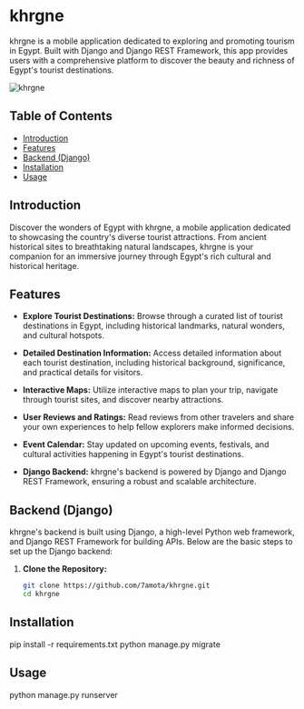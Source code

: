 # khrgne

khrgne is a mobile application dedicated to exploring and promoting tourism in Egypt. Built with Django and Django REST Framework, this app provides users with a comprehensive platform to discover the beauty and richness of Egypt's tourist destinations.

![khrgne](https://github.com/7amota/khrgne/blob/main/kh.jpg?raw=true)

## Table of Contents

- [Introduction](#introduction)
- [Features](#features)
- [Backend (Django)](#backend-django)
- [Installation](#installation)
- [Usage](#usage)


## Introduction

Discover the wonders of Egypt with khrgne, a mobile application dedicated to showcasing the country's diverse tourist attractions. From ancient historical sites to breathtaking natural landscapes, khrgne is your companion for an immersive journey through Egypt's rich cultural and historical heritage.

## Features

- **Explore Tourist Destinations:**
  Browse through a curated list of tourist destinations in Egypt, including historical landmarks, natural wonders, and cultural hotspots.

- **Detailed Destination Information:**
  Access detailed information about each tourist destination, including historical background, significance, and practical details for visitors.

- **Interactive Maps:**
  Utilize interactive maps to plan your trip, navigate through tourist sites, and discover nearby attractions.

- **User Reviews and Ratings:**
  Read reviews from other travelers and share your own experiences to help fellow explorers make informed decisions.

- **Event Calendar:**
  Stay updated on upcoming events, festivals, and cultural activities happening in Egypt's tourist destinations.

- **Django Backend:**
  khrgne's backend is powered by Django and Django REST Framework, ensuring a robust and scalable architecture.

## Backend (Django)

khrgne's backend is built using Django, a high-level Python web framework, and Django REST Framework for building APIs. Below are the basic steps to set up the Django backend:

1. **Clone the Repository:**
   ```bash
   git clone https://github.com/7amota/khrgne.git
   cd khrgne

## Installation
pip install -r requirements.txt
python manage.py migrate

## Usage 
python manage.py runserver
